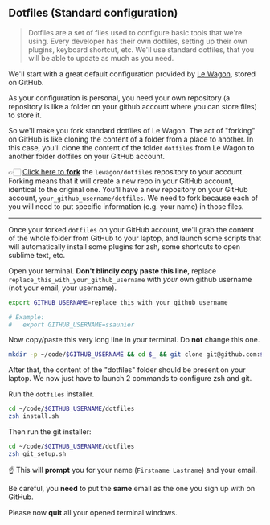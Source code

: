 ## Dotfiles (Standard configuration)

> Dotfiles are a set of files used to configure basic tools that we're using. Every developer has their own dotfiles, setting up their own plugins, keyboard shortcut, etc. We'll use standard dotfiles, that you will be able to update as much as you need.

We'll start with a great default configuration provided by [Le Wagon](http://github.com/lewagon/dotfiles), stored on GitHub.

As your configuration is personal, you need your own repository (a repository is like a folder on your github account where you can store files) to store it.

So we'll make you fork standard dotfiles of Le Wagon. The act of "forking" on GitHub is like cloning the content of a folder from a place to another. In this case, you'll clone the content of the folder `dotfiles` from Le Wagon to another folder dotfiles on your GitHub account.

👉🏻 [Click here to **fork**](https://github.com/lewagon/dotfiles/fork) the `lewagon/dotfiles` repository to your account. Forking means that it will create a new repo in your GitHub account, identical to the original one. You'll have a new repository on your GitHub account, `your_github_username/dotfiles`. We need to fork because each of you will need to put specific information (e.g. your name) in those files.

--------------------

Once your forked `dotfiles` on your GitHub account, we'll grab the content of the whole folder from GitHub to your laptop, and launch some scripts that will automatically install some plugins for zsh, some shortcuts to open sublime text, etc.

Open your terminal. **Don't blindly copy paste this line**, replace `replace_this_with_your_github_username` with *your*
own github username (not your email, your username).

```bash
export GITHUB_USERNAME=replace_this_with_your_github_username

# Example:
#   export GITHUB_USERNAME=ssaunier
```

Now copy/paste this very long line in your terminal. Do **not** change this one.

```bash
mkdir -p ~/code/$GITHUB_USERNAME && cd $_ && git clone git@github.com:$GITHUB_USERNAME/dotfiles.git
```

After that, the content of the "dotfiles" folder should be present on your laptop. We now just have to launch 2 commands to configure zsh and git.

Run the `dotfiles` installer.

```bash
cd ~/code/$GITHUB_USERNAME/dotfiles
zsh install.sh
```

Then run the git installer:

```bash
cd ~/code/$GITHUB_USERNAME/dotfiles
zsh git_setup.sh
```

:point_up: This will **prompt** you for your name (`Firstname Lastname`) and your email.

Be careful, you **need** to put the **same** email as the one you sign up with on GitHub.

Please now **quit** all your opened terminal windows.
